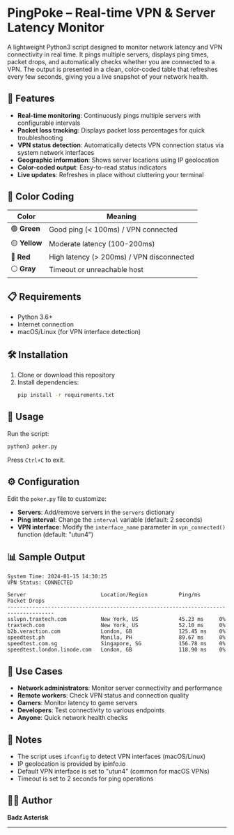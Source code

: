 # PingPoke – Real-time VPN & Server Latency Monitor

A lightweight Python3 script designed to monitor network latency and VPN connectivity in real time. It pings multiple servers, displays ping times, packet drops, and automatically checks whether you are connected to a VPN. The output is presented in a clean, color-coded table that refreshes every few seconds, giving you a live snapshot of your network health.

## 🚀 Features

- **Real-time monitoring**: Continuously pings multiple servers with configurable intervals
- **Packet loss tracking**: Displays packet loss percentages for quick troubleshooting
- **VPN status detection**: Automatically detects VPN connection status via system network interfaces
- **Geographic information**: Shows server locations using IP geolocation
- **Color-coded output**: Easy-to-read status indicators
- **Live updates**: Refreshes in place without cluttering your terminal

## 🎨 Color Coding

| Color | Meaning |
|-------|---------|
| 🟢 **Green** | Good ping (< 100ms) / VPN connected |
| 🟡 **Yellow** | Moderate latency (100-200ms) |
| 🔴 **Red** | High latency (> 200ms) / VPN disconnected |
| ⚪ **Gray** | Timeout or unreachable host |

## 📋 Requirements

- Python 3.6+
- Internet connection
- macOS/Linux (for VPN interface detection)

## 🛠️ Installation

1. Clone or download this repository
2. Install dependencies:
   ```bash
   pip install -r requirements.txt
   ```

## 🚀 Usage

Run the script:
```bash
python3 poker.py
```

Press `Ctrl+C` to exit.

## ⚙️ Configuration

Edit the `poker.py` file to customize:

- **Servers**: Add/remove servers in the `servers` dictionary
- **Ping interval**: Change the `interval` variable (default: 2 seconds)
- **VPN interface**: Modify the `interface_name` parameter in `vpn_connected()` function (default: "utun4")

## 📊 Sample Output

```
System Time: 2024-01-15 14:30:25
VPN Status: CONNECTED

Server                        Location/Region          Ping/ms      Packet Drops    
-------------------------------------------------------------------------------------
sslvpn.traxtech.com           New York, US             45.23 ms     0%              
traxtech.com                  New York, US             52.10 ms     0%              
b2b.veraction.com             London, GB               125.45 ms    0%              
speedtest.ph                  Manila, PH               89.67 ms     0%              
speedtest.com.sg              Singapore, SG            156.78 ms    0%              
speedtest.london.linode.com   London, GB               118.90 ms    0%              
```

## 🎯 Use Cases

- **Network administrators**: Monitor server connectivity and performance
- **Remote workers**: Check VPN status and connection quality
- **Gamers**: Monitor latency to game servers
- **Developers**: Test connectivity to various endpoints
- **Anyone**: Quick network health checks

## 📝 Notes

- The script uses `ifconfig` to detect VPN interfaces (macOS/Linux)
- IP geolocation is provided by ipinfo.io
- Default VPN interface is set to "utun4" (common for macOS VPNs)
- Timeout is set to 2 seconds for ping operations

## 👨‍💻 Author

**Badz Asterisk**

---

